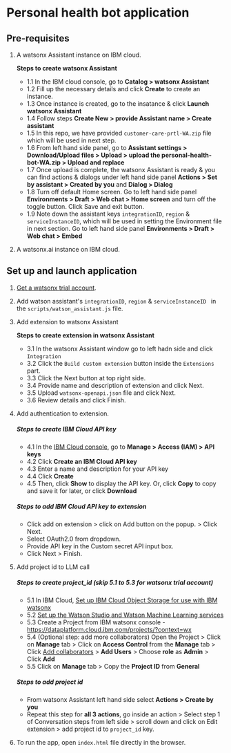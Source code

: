 # Personal health bot application

## Pre-requisites

1. A watsonx Assistant instance on IBM cloud.

   **Steps to create watsonx Assistant**

   - 1.1 In the IBM cloud console, go to **Catalog > watsonx Assistant**
   - 1.2 Fill up the necessary details and click **Create** to create an instance.
   - 1.3 Once instance is created, go to the insatance & click **Launch watsonx Assistant**
   - 1.4 Follow steps **Create New > provide Assistant name > Create assistant**
   - 1.5 In this repo, we have provided `customer-care-prtl-WA.zip` file which will be used in next step.
   - 1.6 From left hand side panel, go to **Assistant settings > Download/Upload files > Upload > upload the personal-health-bot-WA.zip > Upload and replace**
   - 1.7 Once upload is complete, the watsonx Assistant is ready & you can find actions & dialogs under left hand side panel **Actions > Set by assistant > Created by you** and **Dialog > Dialog**
   - 1.8 Turn off default Home screen. Go to left hand side panel **Environments > Draft > Web chat > Home screen** and turn off the toggle button. Click Save and exit button.
   - 1.9 Note down the assistant keys `integrationID`, `region` & `serviceInstanceID`, which will be used in setting the Environment file in next section. Go to left hand side panel **Environments > Draft > Web chat > Embed**

2. A watsonx.ai instance on IBM cloud.

## Set up and launch application

1. [Get a watsonx trial account](https://dataplatform.cloud.ibm.com/registration/stepone?context=wx).

2. Add watson assistant's `integrationID`, `region` & `serviceInstanceID ` in the `scripts/watson_assistant.js` file.

3. Add extension to watsonx Assistant

   **Steps to create extension in watsonx Assistant**

   - 3.1 In the watsonx Assistant window go to left hadn side and click `Integration`
   - 3.2 Click the `Build custom extension` button inside the `Extensions` part.
   - 3.3 Click the Next button at top right side.
   - 3.4 Provide name and description of extension and click Next.
   - 3.5 Upload `watsonx-openapi.json` file and click Next.
   - 3.6 Review details and click Finish.

4. Add authentication to extension.

   ##### Steps to create IBM Cloud API key

   - 4.1 In the [IBM Cloud console](https://cloud.ibm.com/), go to **Manage > Access (IAM) > API keys**
   - 4.2 Click **Create an IBM Cloud API key**
   - 4.3 Enter a name and description for your API key
   - 4.4 Click **Create**
   - 4.5 Then, click **Show** to display the API key. Or, click **Copy** to copy and save it for later, or click **Download**

   ##### Steps to add IBM Cloud API key to extension

   - Click add on extension > click on Add button on the popup. > Click Next.
   - Select OAuth2.0 from dropdown.
   - Provide API key in the Custom secret API input box.
   - Click Next > Finish.
     <br>

5. Add project id to LLM call

   ##### Steps to create project_id (skip 5.1 to 5.3 for watsonx trial account)

   - 5.1 In IBM Cloud, [Set up IBM Cloud Object Storage for use with IBM watsonx](https://dataplatform.cloud.ibm.com/docs/content/wsj/console/wdp_admin_cos.html?context=wx&audience=wdp)
   - 5.2 [Set up the Watson Studio and Watson Machine Learning services](https://dataplatform.cloud.ibm.com/docs/content/wsj/getting-started/set-up-ws.html?context=wx&audience=wdp)
   - 5.3 Create a Project from IBM watsonx console - https://dataplatform.cloud.ibm.com/projects/?context=wx
   - 5.4 (Optional step: add more collaborators) Open the Project > Click on **Manage** tab > Click on **Access Control** from the **Manage** tab > Click [Add collaborators](https://dataplatform.cloud.ibm.com/docs/content/wsj/getting-started/collaborate.html?context=wx&audience=wdp#add-collaborators) > **Add Users** > Choose **role** as **Admin** > Click **Add**
   - 5.5 Click on **Manage** tab > Copy the **Project ID** from **General**

   ##### Steps to add project id

   - From watsonx Assistant left hand side select **Actions > Create by you**
   - Repeat this step for **all 3 actions**, go inside an action > Select step 1 of Conversation steps from left side > scroll down and click on Edit extension > add project id to `project_id` key.

6. To run the app, open `index.html` file directly in the browser.
